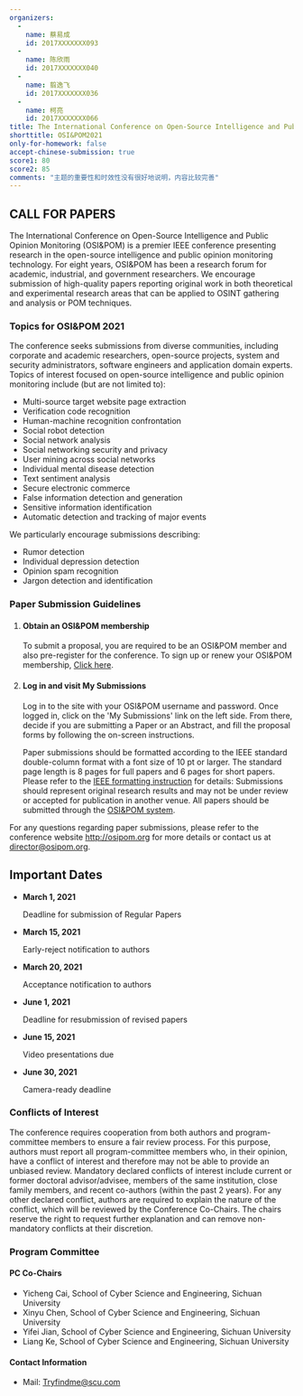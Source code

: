 ```yaml
---
organizers:
  -
    name: 蔡易成
    id: 2017XXXXXXX093
  -
    name: 陈欣雨
    id: 2017XXXXXXX040
  -
    name: 翦逸飞
    id: 2017XXXXXXX036
  -
    name: 柯亮
    id: 2017XXXXXXX066
title: The International Conference on Open-Source Intelligence and Public Opinion Monitoring
shorttitle: OSI&POM2021
only-for-homework: false
accept-chinese-submission: true
score1: 80
score2: 85
comments: "主题的重要性和时效性没有很好地说明，内容比较完善"
---
```


## CALL FOR PAPERS

The International Conference on Open-Source Intelligence and Public Opinion Monitoring (OSI&POM) is a premier IEEE conference presenting research in the open-source intelligence and public opinion monitoring technology. For eight years, OSI&POM has been a research forum for academic, industrial, and government researchers. We encourage submission of high-quality papers reporting original work in both theoretical and experimental research areas that can be applied to OSINT gathering and analysis or POM techniques.

### Topics for OSI&POM 2021

The conference seeks submissions from diverse communities, including corporate and academic researchers, open-source projects, system and security administrators, software engineers and application domain experts. Topics of interest focused on open-source intelligence and public opinion monitoring include (but are not limited to):

- Multi-source target website page extraction
- Verification code recognition
- Human-machine recognition confrontation
- Social robot detection
- Social network analysis
- Social networking security and privacy
- User mining across social networks
- Individual mental disease detection
- Text sentiment analysis
- Secure electronic commerce
- False information detection and generation
- Sensitive information identification
- Automatic detection and tracking of major events

We particularly encourage submissions describing:

- Rumor detection
- Individual depression detection
- Opinion spam recognition
- Jargon detection and identification

### Paper Submission Guidelines

1. #### Obtain an OSI&POM membership

   To submit a proposal, you are required to be an OSI&POM member and also pre-register for the conference. To sign up or renew your OSI&POM membership, [Click here](https://www.google.com/).

2. #### Log in and visit My Submissions

   Log in to the site with your OSI&POM username and password. Once logged in, click on the 'My Submissions' link on the left side. From there, decide if you are submitting a Paper or an Abstract, and fill the proposal forms by following the on-screen instructions.

   Paper submissions should be formatted according to the IEEE standard double-column format with a font size of 10 pt or larger. The standard page length is 8 pages for full papers and 6 pages for short papers. Please refer to the [IEEE formatting instruction](http://www.ieee.org/conferences_events/conferences/publishing/templates.html) for details: Submissions should represent original research results and may not be under review or accepted for publication in another venue. All papers should be submitted through the [OSI&POM system](http://www.google.com).

For any questions regarding paper submissions, please refer to the conference website http://osipom.org for more details or contact us at [director@osipom.org](director@osipom.org).

## Important Dates

- **March 1, 2021**

  Deadline for submission of Regular Papers

- **March 15, 2021**

  Early-reject notification to authors

- **March 20, 2021**

  Acceptance notification to authors

- **June 1, 2021**

  Deadline for resubmission of revised papers

- **June 15, 2021**

  Video presentations due

- **June 30, 2021**

  Camera-ready deadline

### Conflicts of Interest

The conference requires cooperation from both authors and program-committee members to ensure a fair review process. For this purpose, authors must report all program-committee members who, in their opinion, have a conflict of interest and therefore may not be able to provide an unbiased review. Mandatory declared conflicts of interest include current or former doctoral advisor/advisee, members of the same institution, close family members, and recent co-authors (within the past 2 years). For any other declared conflict, authors are required to explain the nature of the conflict, which will be reviewed by the Conference Co-Chairs. The chairs reserve the right to request further explanation and can remove non-mandatory conflicts at their discretion.

### Program Committee

#### PC Co-Chairs

- Yicheng Cai, School of Cyber Science and Engineering, Sichuan University
- Xinyu Chen, School of Cyber Science and Engineering, Sichuan University
- Yifei Jian, School of Cyber Science and Engineering, Sichuan University
- Liang Ke, School of Cyber Science and Engineering, Sichuan University

#### Contact Information

- Mail: Tryfindme@scu.com
